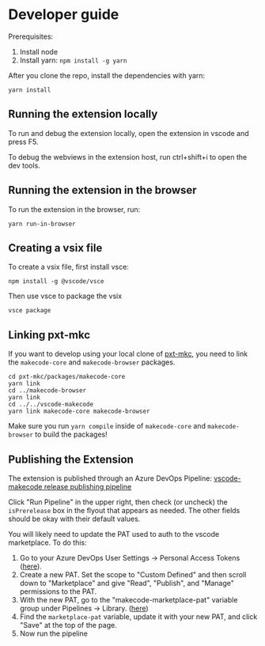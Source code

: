 # Developer guide

Prerequisites:
1. Install node
2. Install yarn:
    `npm install -g yarn`

After you clone the repo, install the dependencies with yarn:

```
yarn install
```

## Running the extension locally

To run and debug the extension locally, open the extension in vscode and press F5.

To debug the webviews in the extension host, run ctrl+shift+i to open the dev tools.

## Running the extension in the browser

To run the extension in the browser, run:

```
yarn run-in-browser
```

## Creating a vsix file

To create a vsix file, first install vsce:

```
npm install -g @vscode/vsce
```

Then use vsce to package the vsix

```
vsce package
```

## Linking pxt-mkc

If you want to develop using your local clone of [pxt-mkc](https://github.com/microsoft/pxt-mkc), you need to link the `makecode-core` and `makecode-browser` packages.

```
cd pxt-mkc/packages/makecode-core
yarn link
cd ../makecode-browser
yarn link
cd ../../vscode-makecode
yarn link makecode-core makecode-browser
```

Make sure you run `yarn compile` inside of `makecode-core` and `makecode-browser` to build the packages!

## Publishing the Extension

The extension is published through an Azure DevOps Pipeline: [vscode-makecode release publishing pipeline](https://dev.azure.com/devdiv/DevDiv/_build?definitionId=18132)

Click "Run Pipeline" in the upper right, then check (or uncheck) the `isPrerelease` box in the flyout that appears as needed. The other fields should be okay with their default values.

You will likely need to update the PAT used to auth to the vscode marketplace. To do this:
1. Go to your Azure DevOps User Settings -> Personal Access Tokens ([here](https://dev.azure.com/devdiv/_usersSettings/tokens)).
2. Create a new PAT. Set the scope to "Custom Defined" and then scroll down to "Marketplace" and give "Read", "Publish", and "Manage" permissions to the PAT.
3. With the new PAT, go to the "makecode-marketplace-pat" variable group under Pipelines -> Library. ([here](https://dev.azure.com/devdiv/DevDiv/_library?itemType=VariableGroups&view=VariableGroupView&variableGroupId=462&path=makecode-marketplace-pat))
4. Find the `marketplace-pat` variable, update it with your new PAT, and click "Save" at the top of the page.
5. Now run the pipeline
